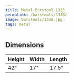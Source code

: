 ```yaml
---
title: Metal Barstool 133B
permalink: /barstools/133B/
image: barstools/133B.jpg
tags: metal
---
```



## Dimensions

Height | Width  | Length
-------|--------|-------
42"    | 17"    | 17.5"